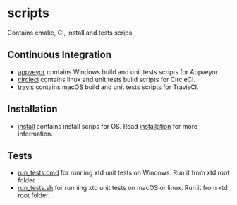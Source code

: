 # scripts

Contains cmake, CI, install and tests scrips.

## Continuous Integration

* [appveyor](appveyor) contains Windows build and unit tests scripts for Appveyor.
* [circleci](circleci) contains linux and unit tests build scripts for CircleCI.
* [travis](travis) contains macOS build and unit tests scripts for TravisCI.

## Installation

* [install](install) contains install scrips for OS. Read [installation](../docs/downloads.md) for more information.

## Tests

* [run_tests.cmd](run_tests.cmd) for running xtd unit tests on Windows. Run it from xtd root folder.
* [run_tests.sh](run_tests.sh) for running xtd unit tests on macOS or linux. Run it from xtd root folder.
